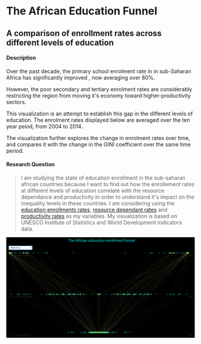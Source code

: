 # The African Education Funnel
## A comparison of enrollment rates across different levels of education

#### Description

Over the past decade, the primary school enrolment rate in 
in sub-Saharan Africa has significantly improved , now averaging over 80%.

However, the poor secondary and tertiary enrolment rates are considerably restricting 
the region from moving it's economy toward higher-productivity sectors.

This visualization is an attempt to establish this gap in the different levels of education. 
The enrolment rates displayed below are averaged over the ten year peiod, from 2004 to 2014.

The visualization further explores the change in enrolment rates over time, and compares it 
with the change in the GINI coefficient over the same time period.


#### Research Question

> I am studying the state of education enrollment in the sub-saharan african countries because I want to find out how the enrollement rates at different levels of education correlate with the resource dependance and productivity in order to understand it's impact on the inequality levels in these countries. I am considering using the [education enrollments rates](http://data.uis.unesco.org/?queryid=142), [resource dependant rates](http://wdi.worldbank.org/table/3.14#) and [productivity rates](http://data.worldbank.org/indicator/NY.GDP.PCAP.CD?end=2015&start=1960) as my variables. My visualization is based on UNESCO Institute of Statistics and World Development Indicators data.


[![](preview.png)](https://jainsambhav91.github.io/major-studio-1/UNDP/quantData7/index.html)

